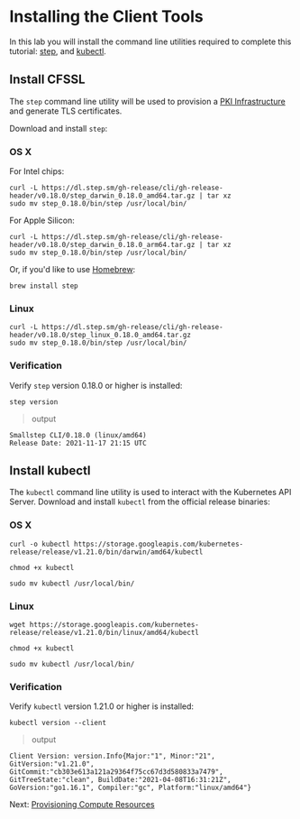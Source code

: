 # Installing the Client Tools

In this lab you will install the command line utilities required to complete this tutorial: [step](https://github.com/smallstep/cli), and [kubectl](https://kubernetes.io/docs/tasks/tools/install-kubectl).


## Install CFSSL

The `step` command line utility will be used to provision a [PKI Infrastructure](https://en.wikipedia.org/wiki/Public_key_infrastructure) and generate TLS certificates.

Download and install `step`:

### OS X

For Intel chips:

```
curl -L https://dl.step.sm/gh-release/cli/gh-release-header/v0.18.0/step_darwin_0.18.0_amd64.tar.gz | tar xz
sudo mv step_0.18.0/bin/step /usr/local/bin/
```

For Apple Silicon:

```
curl -L https://dl.step.sm/gh-release/cli/gh-release-header/v0.18.0/step_darwin_0.18.0_arm64.tar.gz | tar xz
sudo mv step_0.18.0/bin/step /usr/local/bin/
```

Or, if you'd like to use [Homebrew](https://brew.sh):

```
brew install step
```

### Linux

```
curl -L https://dl.step.sm/gh-release/cli/gh-release-header/v0.18.0/step_linux_0.18.0_amd64.tar.gz
sudo mv step_0.18.0/bin/step /usr/local/bin/
```

### Verification

Verify `step` version 0.18.0 or higher is installed:

```
step version
```

> output

```
Smallstep CLI/0.18.0 (linux/amd64)
Release Date: 2021-11-17 21:15 UTC
```

## Install kubectl

The `kubectl` command line utility is used to interact with the Kubernetes API Server. Download and install `kubectl` from the official release binaries:

### OS X

```
curl -o kubectl https://storage.googleapis.com/kubernetes-release/release/v1.21.0/bin/darwin/amd64/kubectl
```

```
chmod +x kubectl
```

```
sudo mv kubectl /usr/local/bin/
```

### Linux

```
wget https://storage.googleapis.com/kubernetes-release/release/v1.21.0/bin/linux/amd64/kubectl
```

```
chmod +x kubectl
```

```
sudo mv kubectl /usr/local/bin/
```

### Verification

Verify `kubectl` version 1.21.0 or higher is installed:

```
kubectl version --client
```

> output

```
Client Version: version.Info{Major:"1", Minor:"21", GitVersion:"v1.21.0", GitCommit:"cb303e613a121a29364f75cc67d3d580833a7479", GitTreeState:"clean", BuildDate:"2021-04-08T16:31:21Z", GoVersion:"go1.16.1", Compiler:"gc", Platform:"linux/amd64"}
```

Next: [Provisioning Compute Resources](03-compute-resources.md)
